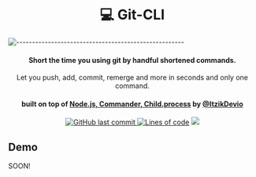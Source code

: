 <h1 align="center">
  <br>
  <!-- <a href="https://tripletview.herokuapp.com/"><img src="https://github.com/ItzikGabay/ItzikGabay/blob/main/Triplet%20(1).png?raw=true" alt="logo" width="200"></a> -->
  <br>
   💻 Git-CLI
  <br>
</h1>

![-----------------------------------------------------](https://raw.githubusercontent.com/andreasbm/readme/master/assets/lines/rainbow.png)

<h4 align="center">Short the time you using git by handful shortened commands.</h4>
<p align="center">Let you push, add, commit, remerge and more in seconds and only one command.</p>
<h4 align="center">built on top of <a href="https://tripletview.herokuapp.com/" target="_blank">Node.js, Commander, Child.process</a> by <a href="https://yelp-camp-live.herokuapp.com" target="_blank">@ItzikDevio</a></h4>

<p align="center">
  <a href="#">
<img alt="GitHub last commit" src="https://img.shields.io/github/last-commit/itzikgabay/find-your-place">
  </a>
  <a href="#"><img alt="Lines of code" src="https://img.shields.io/tokei/lines/github/itzikgabay/find-your-place"></a>
  <a href="#">
    <img src="https://img.shields.io/github/package-json/v/itzikgabay/find-your-place">
  </a>
</p>

## Demo

SOON!
